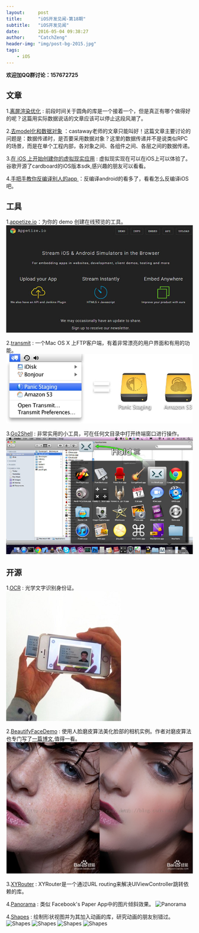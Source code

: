 ```yaml
---
layout:     post
title:      "iOS开发见闻-第18期"
subtitle:   "iOS开发见闻"
date:       2016-05-04 09:38:27 
author:     "CatchZeng"
header-img: "img/post-bg-2015.jpg"
tags:
    - iOS
---
```

<span id="busuanzi_container_page_pv"></span>

**欢迎加QQ群讨论：157672725**

## 文章
1.[离屏渲染优化](http://www.jianshu.com/p/ca51c9d3575b#rd) : 前段时间关于圆角的库是一个接着一个，但是真正有哪个做得好的呢？这篇用实际数据说话的文章应该可以停止这段风潮了。

2.[去model化和数据对象](http://casatwy.com/OOP_nomodel.html) ：castaway老师的文章只能叫好！这篇文章主要讨论的问题是：数据传递时，是否要采用数据对象？这里的数据传递并不是说类似RPC的场景，而是在单个工程内部，各对象之间、各组件之间、各层之间的数据传递。

3.[在 iOS 上开始创建你的虚拟现实应用](https://www.tuccuay.com/2016/03/cardboard-ios-sdk-getting-started/) :  虚拟现实现在可以在iOS上可以体验了。谷歌开源了cardboard的iOS版本sdk,感兴趣的朋友可以看看。

4.[手把手教你反编译别人的app ](http://www.jianshu.com/p/10873c5c1e08) ：反编译android的看多了，看看怎么反编译iOS吧。


## 工具
1.[appetize.io](https://appetize.io/demo?device=iphone5s&scale=75&orientation=portrait&osVersion=9.3)：为你的 demo 创建在线预览的工具。
![appetize.io](/img/in-post/post-18/18-1.jpg)

2.[transmit](http://panic.com/transmit/) : 一个Mac OS X 上FTP客户端，有着非常漂亮的用户界面和有用的功能。
![transmit](/img/in-post/post-18/18-2.jpg)

3.[Go2Shell](https://itunes.apple.com/us/app/go2shell/id445770608?mt=12&ign-mpt=uo%3D4) : 非常实用的小工具，可在任何文目录中打开终端窗口进行操作。
![Go2Shell](/img/in-post/post-18/18-3.jpg)

## 开源
1.[OCR](https://github.com/iosWellLin/OCR) : 光学文字识别身份证。
![OCR](/img/in-post/post-18/18-4.jpg)

2.[BeautifyFaceDemo](https://github.com/Guikunzhi/BeautifyFaceDemo) : 使用人脸磨皮算法美化脸部的相机实例。作者对磨皮算法也专门写了[一篇博文](http://m.blog.csdn.net/article/details?id=50496969),值得一看。
![BeautifyFaceDemo](/img/in-post/post-18/18-5.jpg)

3.[XYRouter](https://github.com/uxyheaven/XYRouter) : XYRouter是一个通过URL routing来解决UIViewController跳转依赖的库。
 
4.[Panorama](https://github.com/iSame7/Panorama) : 类似 Facebook's Paper App中的图片倾斜效果。
![Panorama](https://camo.githubusercontent.com/264ad4ee96c2c0a607928a3ff6ddb700e612bc9f/687474703a2f2f73332e6a742e696f2f74696c742e676966)

4.[Shapes](https://github.com/DenHeadless/Shapes) : 绘制形状视图并为其加入动画的库，研究动画的朋友别错过。
![Shapes](https://github.com/DenHeadless/Shapes/raw/master/Images/progress_view.gif)
![Shapes](https://github.com/DenHeadless/Shapes/raw/master/Images/dimming_view.gif)
![Shapes](https://github.com/DenHeadless/Shapes/raw/master/Images/app_store_download_button.gif)
![Shapes](https://github.com/DenHeadless/Shapes/raw/master/Images/voice_memos_record_button.gif)
